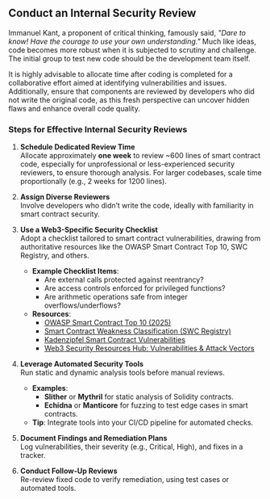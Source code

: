 ## Conduct an Internal Security Review

Immanuel Kant, a proponent of critical thinking, famously said, *"Dare to know! Have the courage to use your own understanding."* Much like ideas, code becomes more robust when it is subjected to scrutiny and challenge. The initial group to test new code should be the development team itself.

It is highly advisable to allocate time after coding is completed for a collaborative effort aimed at identifying vulnerabilities and issues. Additionally, ensure that components are reviewed by developers who did not write the original code, as this fresh perspective can uncover hidden flaws and enhance overall code quality.

### Steps for Effective Internal Security Reviews

1. **Schedule Dedicated Review Time**  
   Allocate approximately **one week** to review ~600 lines of smart contract code, especially for unprofessional or less-experienced security reviewers, to ensure thorough analysis. For larger codebases, scale time proportionally (e.g., 2 weeks for 1200 lines).

2. **Assign Diverse Reviewers**  
   Involve developers who didn’t write the code, ideally with familiarity in smart contract security.

3. **Use a Web3-Specific Security Checklist**  
   Adopt a checklist tailored to smart contract vulnerabilities, drawing from authoritative resources like the OWASP Smart Contract Top 10, SWC Registry, and others.  
   - **Example Checklist Items**:  
     - Are external calls protected against reentrancy?  
     - Are access controls enforced for privileged functions?    
     - Are arithmetic operations safe from integer overflows/underflows?  
   - **Resources**:  
     - [OWASP Smart Contract Top 10 (2025)](https://owasp.org/www-project-smart-contract-top-10/)  
     - [Smart Contract Weakness Classification (SWC Registry)](https://swcregistry.io/)  
     - [Kadenzipfel Smart Contract Vulnerabilities](https://github.com/kadenzipfel/smart-contract-vulnerabilities)  
     - [Web3 Security Resources Hub: Vulnerabilities & Attack Vectors](https://github.com/Raiders0786/web3-security-resources)

4. **Leverage Automated Security Tools**  
   Run static and dynamic analysis tools before manual reviews.
   - **Examples**:  
     - **Slither** or **Mythril** for static analysis of Solidity contracts.
     - **Echidna** or **Manticore** for fuzzing to test edge cases in smart contracts.  
   - **Tip**: Integrate tools into your CI/CD pipeline for automated checks.

5. **Document Findings and Remediation Plans**  
   Log vulnerabilities, their severity (e.g., Critical, High), and fixes in a tracker.

6. **Conduct Follow-Up Reviews**  
   Re-review fixed code to verify remediation, using test cases or automated tools.